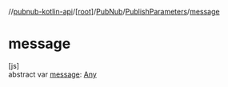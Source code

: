 //[pubnub-kotlin-api](../../../../index.md)/[[root]](../../index.md)/[PubNub](../index.md)/[PublishParameters](index.md)/[message](message.md)

# message

[js]\
abstract var [message](message.md): [Any](https://kotlinlang.org/api/latest/jvm/stdlib/kotlin-stdlib/kotlin/-any/index.html)
